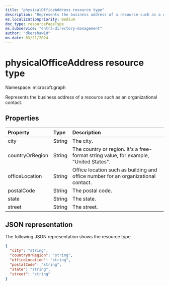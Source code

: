 ```yaml
---
title: "physicalOfficeAddress resource type"
description: "Represents the business address of a resource such as a contact or event."
ms.localizationpriority: medium
doc_type: resourcePageType
ms.subservice: "entra-directory-management"
author: "dkershaw10"
ms.date: 03/21/2024
---
```


# physicalOfficeAddress resource type

Namespace: microsoft.graph

Represents the business address of a resource such as an organizational contact.

## Properties

| Property	   | Type	|Description|
|:---------------|:--------|:----------|
|city|String|The city.|
|countryOrRegion|String|The country or region. It's a free-format string value, for example, "United States".|
|officeLocation  | String | Office location such as building and office number for an organizational contact.  |
|postalCode|String|The postal code.|
|state|String|The state.|
|street|String|The street.|

## JSON representation

The following JSON representation shows the resource type.

<!-- {
  "blockType": "resource",
  "optionalProperties": [

  ],
  "@odata.type": "microsoft.graph.physicalOfficeAddress"
}-->

```json
{
  "city": "string",
  "countryOrRegion": "string",
  "officeLocation": "string",
  "postalCode": "string",
  "state": "string",
  "street": "string"
}

```

<!-- uuid: 8fcb5dbc-d5aa-4681-8e31-b001d5168d79
2015-10-25 14:57:30 UTC -->
<!-- {
  "type": "#page.annotation",
  "description": "physicalOfficeAddress resource",
  "keywords": "",
  "section": "documentation",
  "tocPath": ""
}-->


